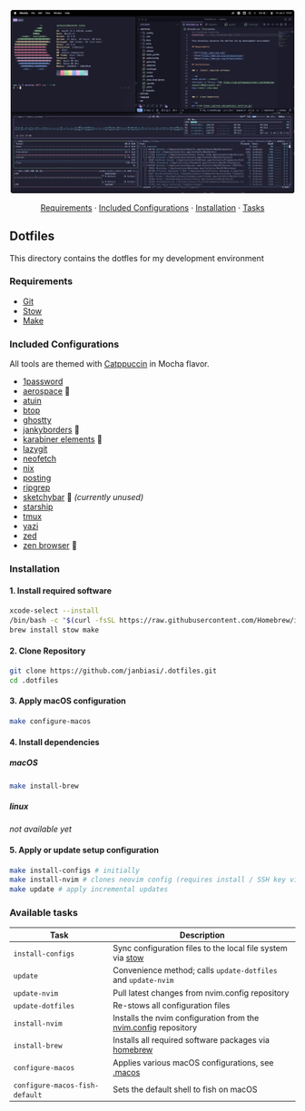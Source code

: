 <p align="center">
    <img width="500" src="./docs/screenshot.png" />
</p>
<p align="center">
    <a href="#requirements">Requirements</a> · <a href="#included-configurations">Included Configurations</a> · <a href="#installation">Installation</a> · <a href="#available-tasks">Tasks</a>
</p>

## Dotfiles

This directory contains the dotfles for my development environment

### Requirements

- [Git](https://git-scm.com/)
- [Stow](https://www.gnu.org/software/stow/)
- [Make](https://www.gnu.org/software/make/)

### Included Configurations

All tools are themed with [Catppuccin](https://catppuccin.com/) in Mocha flavor.

- [1password](https://1password.com)
- [aerospace](https://nikitabobko.github.io/AeroSpace/guide) :apple:
- [atuin](https://atuin.sh/)
- [btop](https://github.com/aristocratos/btop)
- [ghostty](https://ghostty.org/)
- [jankyborders](https://github.com/FelixKratz/JankyBorders) :apple:
- [karabiner elements](https://karabiner-elements.pqrs.org/) :apple:
- [lazygit](https://github.com/jesseduffield/lazygit)
- [neofetch](https://github.com/dylanaraps/neofetch)
- [nix](https://nixos.org)
- [posting](https://posting.sh/)
- [ripgrep](https://github.com/BurntSushi/ripgrep)
- [sketchybar](https://github.com/FelixKratz/SketchyBar) :apple: _(currently unused)_
- [starship](https://starship.rs)
- [tmux](https://github.com/tmux/tmux)
- [yazi](https://github.com/sxyazi/yazi)
- [zed](https://zed.dev)
- [zen browser](https://zen-browser.app/) :apple:

### Installation

#### 1. Install required software

```sh
xcode-select --install
/bin/bash -c "$(curl -fsSL https://raw.githubusercontent.com/Homebrew/install/HEAD/install.sh)"
brew install stow make
```

#### 2. Clone Repository

```sh
git clone https://github.com/janbiasi/.dotfiles.git
cd .dotfiles
```

#### 3. Apply macOS configuration

```sh
make configure-macos
```

#### 4. Install dependencies

##### macOS

```sh
make install-brew
```

##### linux

_not available yet_

#### 5. Apply or update setup configuration

```sh
make install-configs # initially
make install-nvim # clones neovim config (requires install / SSH key via 1password)
make update # apply incremental updates
```

### Available tasks

| Task                           | Description                                                                                                |
| ------------------------------ | ---------------------------------------------------------------------------------------------------------- |
| `install-configs`              | Sync configuration files to the local file system via [stow](https://www.gnu.org/software/stow/)           |
| `update`                       | Convenience method; calls `update-dotfiles` and `update-nvim`                                              |
| `update-nvim`                  | Pull latest changes from nvim.config repository                                                            |
| `update-dotfiles`              | Re-stows all configuration files                                                                           |
| `install-nvim`                 | Installs the nvim configuration from the [nvim.config](https://github.com/janbiasi/nvim.config) repository |
| `install-brew`                 | Installs all required software packages via [homebrew](https://brew.sh/)                                   |
| `configure-macos`              | Applies various macOS configurations, see [.macos](./extra/.macos)                                         |
| `configure-macos-fish-default` | Sets the default shell to fish on macOS                                                                    |
